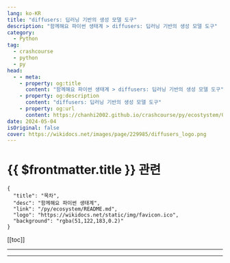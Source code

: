 ```yaml
---
lang: ko-KR
title: "diffusers: 딥러닝 기반의 생성 모델 도구"
description: "함께해요 파이썬 생태계 > diffusers: 딥러닝 기반의 생성 모델 도구"
category:
  - Python
tag: 
  - crashcourse
  - python
  - py
head:
  - - meta:
    - property: og:title
      content: "함께해요 파이썬 생태계 > diffusers: 딥러닝 기반의 생성 모델 도구"
    - property: og:description
      content: "diffusers: 딥러닝 기반의 생성 모델 도구"
    - property: og:url
      content: https://chanhi2002.github.io/crashcourse/py/ecostystem/05/diffusers.html
date: 2024-05-04
isOriginal: false
cover: https://wikidocs.net/images/page/229985/diffusers_logo.png
---
```


# {{ $frontmatter.title }} 관련

```component VPCard
{
  "title": "목차",
  "desc": "함께해요 파이썬 생태계",
  "link": "/py/ecosystem/README.md",
  "logo": "https://wikidocs.net/static/img/favicon.ico",
  "background": "rgba(51,122,183,0.2)"
}
```

[[toc]]

---

<SiteInfo
  name="diffusers: 딥러닝 기반의 생성 모델 도구 | WikiDocs"
  desc="함께해요 파이썬 생태계"
  url="https://wikidocs.net/229985"
  logo="https://wikidocs.net/static/img/favicon.ico"
  preview="https://wikidocs.net/images/page/229985/diffusers_logo.png"/>

<!-- TODO: 작성 -->

---
